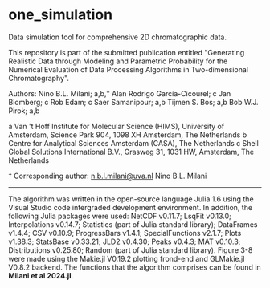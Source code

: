 # one_simulation
Data simulation tool for comprehensive 2D chromatographic data.

This repository is part of the submitted publication entitled "Generating Realistic Data through Modeling and Parametric Probability for the Numerical Evaluation of Data Processing Algorithms in Two-dimensional Chromatography".

Authors: Nino B.L. Milani; a,b,†
Alan Rodrigo García-Cicourel; c
Jan Blomberg; c
Rob Edam; c
Saer Samanipour; a,b
Tijmen S. Bos; a,b
Bob W.J. Pirok; a,b

a Van 't Hoff Institute for Molecular Science (HIMS), University of Amsterdam, Science Park 904, 1098 XH Amsterdam, The Netherlands
b Centre for Analytical Sciences Amsterdam (CASA), The Netherlands
c Shell Global Solutions International B.V., Grasweg 31, 1031 HW, Amsterdam, The Netherlands

† Corresponding author: 
n.b.l.milani@uva.nl
Nino B.L. Milani


______________________

The algorithm was written in the open-source language Julia 1.6 using the Visual Studio code intergraded development environment. In addition, the following Julia packages were used: NetCDF v0.11.7; LsqFit v0.13.0; Interpolations v0.14.7; Statistics (part of Julia standard library); DataFrames v1.4.4; CSV v0.10.9; ProgressBars v1.4.1; SpecialFunctions v2.1.7;  Plots v1.38.3; StatsBase v0.33.21; JLD2 v0.4.30; Peaks v0.4.3; MAT v0.10.3; Distributions v0.25.80; Random (part of Julia standard library). Figure 3-8 were made using the Makie.jl V0.19.2 plotting frond-end and GLMakie.jl V0.8.2 backend. The functions that the algorithm comprises can be found in **Milani et al 2024.jl**. 
